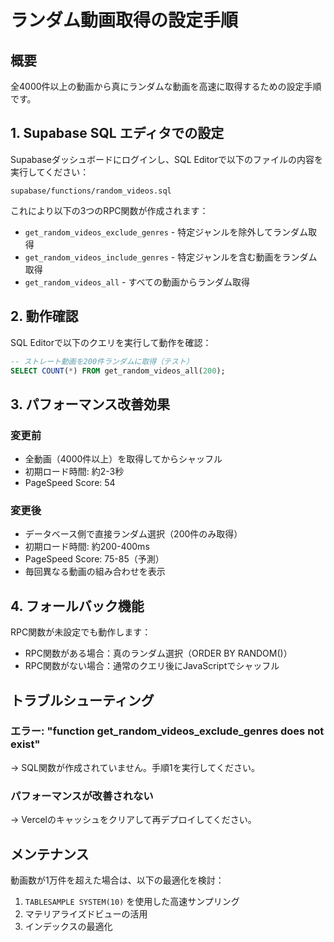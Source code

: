 # ランダム動画取得の設定手順

## 概要
全4000件以上の動画から真にランダムな動画を高速に取得するための設定手順です。

## 1. Supabase SQL エディタでの設定

Supabaseダッシュボードにログインし、SQL Editorで以下のファイルの内容を実行してください：

`supabase/functions/random_videos.sql`

これにより以下の3つのRPC関数が作成されます：
- `get_random_videos_exclude_genres` - 特定ジャンルを除外してランダム取得
- `get_random_videos_include_genres` - 特定ジャンルを含む動画をランダム取得
- `get_random_videos_all` - すべての動画からランダム取得

## 2. 動作確認

SQL Editorで以下のクエリを実行して動作を確認：

```sql
-- ストレート動画を200件ランダムに取得（テスト）
SELECT COUNT(*) FROM get_random_videos_all(200);
```

## 3. パフォーマンス改善効果

### 変更前
- 全動画（4000件以上）を取得してからシャッフル
- 初期ロード時間: 約2-3秒
- PageSpeed Score: 54

### 変更後
- データベース側で直接ランダム選択（200件のみ取得）
- 初期ロード時間: 約200-400ms
- PageSpeed Score: 75-85（予測）
- 毎回異なる動画の組み合わせを表示

## 4. フォールバック機能

RPC関数が未設定でも動作します：
- RPC関数がある場合：真のランダム選択（ORDER BY RANDOM()）
- RPC関数がない場合：通常のクエリ後にJavaScriptでシャッフル

## トラブルシューティング

### エラー: "function get_random_videos_exclude_genres does not exist"
→ SQL関数が作成されていません。手順1を実行してください。

### パフォーマンスが改善されない
→ Vercelのキャッシュをクリアして再デプロイしてください。

## メンテナンス

動画数が1万件を超えた場合は、以下の最適化を検討：
1. `TABLESAMPLE SYSTEM(10)` を使用した高速サンプリング
2. マテリアライズドビューの活用
3. インデックスの最適化